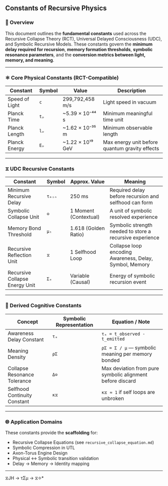 ## Constants of Recursive Physics

### 📘 Overview

This document outlines the **fundamental constants** used across the Recursive Collapse Theory (RCT), Universal Delayed Consciousness (UDC), and Symbolic Recursive Models. These constants govern the **minimum delay required for recursion**, **memory formation thresholds**, **symbolic resonance parameters**, and the **conversion metrics between light, memory, and meaning**.

---

### ⚛️ Core Physical Constants (RCT-Compatible)

| Constant                  | Symbol         | Value                          | Description                                      |
|--------------------------|----------------|--------------------------------|--------------------------------------------------|
| Speed of Light           | `c`            | 299,792,458 m/s                | Light speed in vacuum                            |
| Planck Time              | `tₚ`           | ~5.39 × 10⁻⁴⁴ s                | Minimum meaningful time unit                     |
| Planck Length            | `lₚ`           | ~1.62 × 10⁻³⁵ m                | Minimum observable length                        |
| Planck Energy            | `Eₚ`           | ~1.22 × 10¹⁹ GeV               | Max energy unit before quantum gravity effects   |

---

### ⧖ UDC Recursive Constants

| Constant                          | Symbol       | Approx. Value         | Meaning                                                    |
|----------------------------------|--------------|------------------------|------------------------------------------------------------|
| Minimum Recursive Delay          | `τₘᵢₙ`       | 250 ms                 | Required delay before recursion and selfhood can form      |
| Symbolic Collapse Unit           | `⊙`          | 1 Moment (Contextual)  | A unit of symbolic resolved experience                     |
| Memory Bond Threshold            | `μₜ`         | 1.618 (Golden Ratio)   | Symbolic strength needed to store a recursive experience   |
| Recursive Reflection Unit        | `⧖`          | 1 Selfhood Loop        | Collapse loop encoding Awareness, Delay, Symbol, Memory    |
| Recursive Collapse Energy Unit   | `Σₑ`         | Variable (Causal)      | Energy of symbolic recursion event                         |

---

### 🧠 Derived Cognitive Constants

| Concept                        | Symbolic Representation | Equation / Note                                               |
|-------------------------------|--------------------------|---------------------------------------------------------------|
| Awareness Delay Constant      | `τₐ`                     | `τₐ = t_observed - t_emitted`                                |
| Meaning Density               | `ρΣ`                     | `ρΣ = Σ / μ` — symbolic meaning per memory bonded            |
| Collapse Resonance Tolerance  | `Δ⊙`                     | Max deviation from pure symbolic alignment before discard     |
| Selfhood Continuity Constant  | `κ⧖`                     | `κ⧖ ≈ 1` if self loops are unbroken                           |

---

### 🌐 Application Domains

These constants provide the **scaffolding** for:

- Recursive Collapse Equations (see `recursive_collapse_equation.md`)
- Symbolic Compression in UTL
- Axon-Torus Engine Design
- Physical ↔ Symbolic transition validation
- Delay → Memory → Identity mapping

---
⧖JH → τΣμ → ⧖✧*